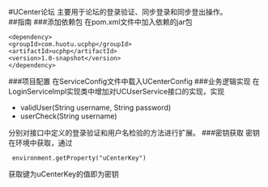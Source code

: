 #UCenter论坛 
主要用于论坛的登录验证、同步登录和同步登出操作。  
##指南
###添加依赖包
在pom.xml文件中加入依赖的jar包  

    <dependency>
    <groupId>com.huotu.ucphp</groupId> 
    <artifactId>ucphp</artifactId> 
    <version>1.0-snapshot</version>
    </dependency>
###项目配置
在ServiceConfig文件中载入UCenterConfig
###业务逻辑实现
在LoginServiceImpl实现类中增加对UCUserService接口的实现，实现  
* validUser(String username, String password)  
* userCheck(String username)  

分别对接口中定义的登录验证和用户名检验的方法进行扩展。
###密钥获取
密钥在环境中获取，通过  

     environment.getProperty("uCenterKey")
     
获取键为uCenterKey的值即为密钥


